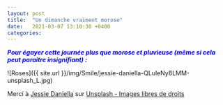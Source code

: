 ```yaml
---
layout: post
title:  "Un dimanche vraiment morose"
date:   2021-03-07 13:10:30 +0400
categories: 
---
```


<span style="color: blue">***Pour égayer cette journée plus que morose et pluvieuse (même si cela peut paraitre insignifiant) :***</span>

![Roses]({{ site.url }}/img/Smile/jessie-daniella-QLuleNy8LMM-unsplash_L.jpg)

<span>Merci à <a href="https://unsplash.com/@jessiedaniella?utm_source=unsplash&amp;utm_medium=referral&amp;utm_content=creditCopyText" target="_blank" >Jessie Daniella</a> sur <a href="https://unsplash.com/" target="_blank">Unsplash - Images libres de droits</a></span>